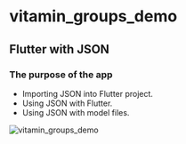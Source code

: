 # vitamin_groups_demo

## Flutter with JSON

### The purpose of the app

- Importing JSON into Flutter project.
- Using JSON with Flutter.
- Using JSON with model files. 


![vitamin_groups_demo](https://user-images.githubusercontent.com/121096106/213186032-c28c3159-dcc0-4b9a-a2f7-0f168f7bea1f.png)
